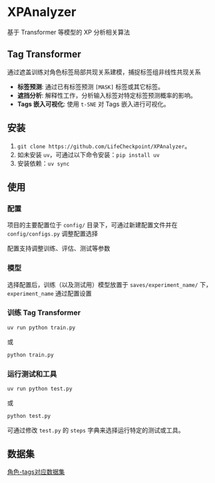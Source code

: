 # XPAnalyzer

基于 Transformer 等模型的 XP 分析相关算法

## Tag Transformer

通过遮盖训练对角色标签局部共现关系建模，捕捉标签组非线性共现关系

- **标签预测**: 通过已有标签预测 `[MASK]` 标签或其它标签。
- **遮挡分析**: 解释性工作，分析输入标签对特定标签预测概率的影响。
- **Tags 嵌入可视化**: 使用 `t-SNE` 对 Tags 嵌入进行可视化。

## 安装

1. `git clone https://github.com/LifeCheckpoint/XPAnalyzer`。
2. 如未安装 `uv`，可通过以下命令安装：`pip install uv`
3. 安装依赖：`uv sync`

## 使用

### 配置

项目的主要配置位于 `config/` 目录下，可通过新建配置文件并在 `config/configs.py` 调整配置选择

配置支持调整训练、评估、测试等参数

### 模型

选择配置后，训练（以及测试用）模型放置于 `saves/experiment_name/` 下，`experiment_name` 通过配置设置

### 训练 Tag Transformer

```bash
uv run python train.py
```

或

```bash
python train.py
```

### 运行测试和工具

```bash
uv run python test.py
```

或

```bash
python test.py
```

可通过修改 `test.py` 的 `steps` 字典来选择运行特定的测试或工具。

## 数据集

[角色-tags对应数据集](https://github.com/Zzzzzzyt/moegirl-dataset/blob/main/moegirl/preprocess/data_min.json)